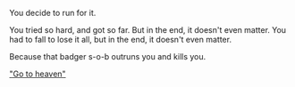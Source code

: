 You decide to run for it.

You tried so hard, and got so far. But in the
end, it doesn't even matter. You had to fall
to lose it all, but in the end, it doesn't even
matter.

Because that badger s-o-b outruns you and kills you.

["Go to heaven"](../run-away/heaven/heaven.md)